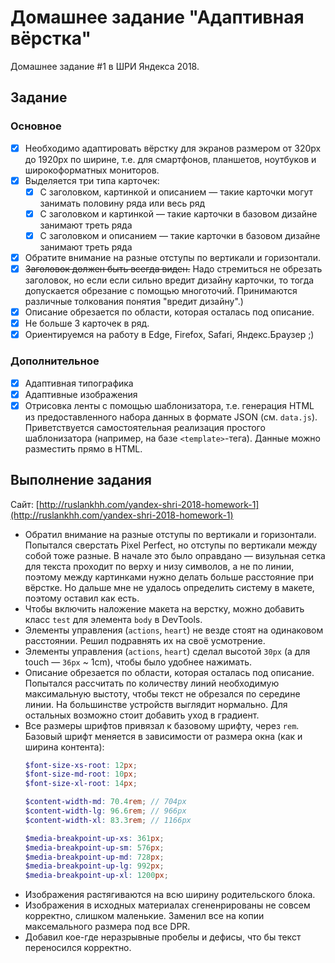 # Домашнее задание "Адаптивная вёрстка"

Домашнее задание #1 в ШРИ Яндекса 2018.

## Задание

### Основное

- [x] Необходимо адаптировать вёрстку для экранов размером от 320px до 1920px по ширине, т.е. для смартфонов, планшетов, ноутбуков и широкоформатных мониторов.
- [x] Выделяется три типа карточек:
    - [x] С заголовком, картинкой и описанием — такие карточки могут занимать половину ряда или весь ряд
    - [x] С заголовком и картинкой — такие карточки в базовом дизайне занимают треть ряда
    - [x] С заголовком и описанием — такие карточки в базовом дизайне занимают треть ряда
- [x] Обратите внимание на разные отступы по вертикали и горизонтали.
- [x] <s>Заголовок должен быть всегда виден.</s> Надо стремиться не обрезать заголовок, но если если сильно вредит дизайну карточки, то тогда допускается обрезание с помощью многоточий. Принимаются различные толкования понятия "вредит дизайну".)
- [x] Описание обрезается по области, которая осталась под описание.
- [x] Не больше 3 карточек в ряд.
- [x] Ориентируемся на работу в Edge, Firefox, Safari, Яндекс.Браузер ;)

### Дополнительное

- [x] Адаптивная типографика
- [x] Адаптивные изображения
- [x] Отрисовка ленты с помощью шаблонизатора, т.е. генерация HTML из предоставленного набора данных в формате JSON (см. `data.js`). Приветствуется самостоятельная реализация простого шаблонизатора (например, на базе `<template>`-тега). Данные можно разместить прямо в HTML.

## Выполнение задания

Сайт: [http://ruslankhh.com/yandex-shri-2018-homework-1](http://ruslankhh.com/yandex-shri-2018-homework-1)

- Обратил внимание на разные отступы по вертикали и горизонтали. Попытался сверстать Pixel Perfect, но отступы по вертикали между собой тоже разные. В начале это было оправдано — визульная сетка для текста проходит по верху и низу символов, а не по линии, поэтому между картинками нужно делать больше расстояние при вёрстке. Но дальше мне не удалось определить систему в макете, поэтому оставил как есть.
- Чтобы включить наложение макета на верстку, можно добавить класс `test` для элемента `body` в DevTools.
- Элементы управления (`actions`, `heart`) не везде стоят на одинаковом расстоянии. Решил подравнять их на своё усмотрение.
- Элементы управления (`actions`, `heart`) сделал высотой `30px` (а для touch — `36px` ~ 1cm), чтобы было удобнее нажимать.
- Описание обрезается по области, которая осталась под описание. Попытался рассчитать по количеству линий необходимую максимальную выстоту, чтобы текст не обрезался по середине линии. На большинстве устройств выглядит нормально. Для остальных возможно стоит добавить уход в градиент.
- Все размеры шрифтов привязал к базовому шрифту, через `rem`. Базовый шрифт меняется в зависимости от размера окна (как и ширина контента):
    ```scss
    $font-size-xs-root: 12px;
    $font-size-md-root: 10px;
    $font-size-xl-root: 14px;

    $content-width-md: 70.4rem; // 704px
    $content-width-lg: 96.6rem; // 966px
    $content-width-xl: 83.3rem; // 1166px

    $media-breakpoint-up-xs: 361px;
    $media-breakpoint-up-sm: 576px;
    $media-breakpoint-up-md: 728px;
    $media-breakpoint-up-lg: 992px;
    $media-breakpoint-up-xl: 1200px;
    ```
- Изображения растягиваются на всю ширину родительского блока.
- Изображения в исходных материалах сгененрированы не совсем корректно, слишком маленькие. Заменил все на копии максемального размера под все DPR.
- Добавил кое-где неразрывные пробелы и дефисы, что бы текст переносился корректно.
